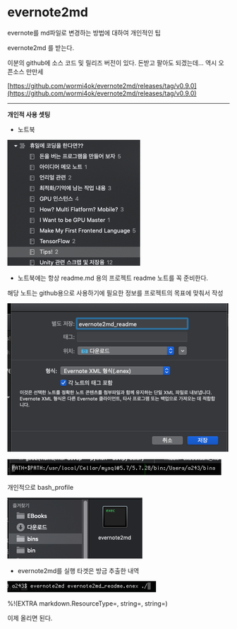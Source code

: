 # evernote2md

evernote를 md파일로 변경하는 방법에 대하여 개인적인 팁

evernote2md 를 받는다. 

이분의 github에 소스 코드 및 릴리즈 버전이 있다. 돈받고 팔아도 되겠는데... 역시 오픈소스 만만세

[https://github.com/wormi4ok/evernote2md/releases/tag/v0.9.0](https://github.com/wormi4ok/evernote2md/releases/tag/v0.9.0)

---

**개인적 사용 셋팅**

* 노트북

![6806e43425f37a3ca4e53810510a487b.png](image/6806e43425f37a3ca4e53810510a487b.png)

* 노트북에는 항상 readme.md 용의 프로젝트 readme 노트를 꼭 준비한다.

해당 노트는 github용으로 사용하기에 필요한 정보를 프로젝트의 목표에 맞춰서 작성

![05358a1400d3a9ddad8eef4cad908873.png](image/05358a1400d3a9ddad8eef4cad908873.png)

![92510529e133c545f5835e07656d2126.png](image/92510529e133c545f5835e07656d2126.png)

개인적으로 bash_profile

![8bd55242415c844e5c64df7fd2a26403.png](image/8bd55242415c844e5c64df7fd2a26403.png)

* evernote2md를 실행 타겟은 방금 추출한 내역

![8e726b8d54de2129a31d014c58ac7e3c.png](image/8e726b8d54de2129a31d014c58ac7e3c.png)

%!(EXTRA markdown.ResourceType=, string=, string=)

이제 올리면 된다.
